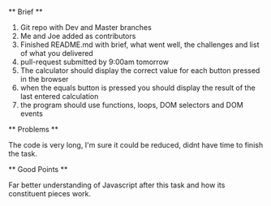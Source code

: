 ** Brief **

1) Git repo with Dev and Master branches
2) Me and Joe added as contributors
3) Finished README.md with brief, what went well, the challenges and list of what you delivered
4) pull-request submitted by 9:00am tomorrow
5) The calculator should display the correct value for each button pressed in the browser
6) when the equals button is pressed you should display the result of the last entered calculation
7) the program should use functions, loops, DOM selectors and DOM events

** Problems **

The code is very long, I'm sure it could be reduced, didnt have time to finish the task.

** Good Points **

Far better understanding of Javascript after this task and how its constituent pieces work.

